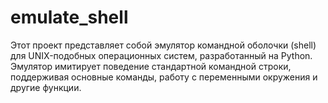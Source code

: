 # emulate_shell
Этот проект представляет собой эмулятор командной оболочки (shell) для UNIX-подобных операционных систем, разработанный на Python. Эмулятор имитирует поведение стандартной командной строки, поддерживая основные команды, работу с переменными окружения и другие функции.
